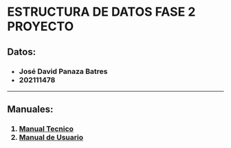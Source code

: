 <!--TITULO -->
<h1>ESTRUCTURA DE DATOS FASE 2 PROYECTO</h1>
<h2>Datos:</h2>
<h3>
<ul>
    <li>José David Panaza Batres</li>
    <li>202111478</li>
</ul>
</h3>
<hr>
<h2>Manuales:</h2>
<h3>
<ol>
<li><a href="MANUALTEC.md">Manual Tecnico</a></li>
<li><a href="MANUALU.md">Manual de Usuario</a></li>
</ol>
</h3>
